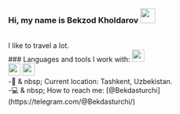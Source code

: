 ### Hi, my name is Bekzod Kholdarov <img src="https://media.giphy.com/media/hvRJCFzcasrR4ia7z/giphy.gif" width=30px>
<br>
I like to travel a lot.
<br>
### Languages and tools I work with:
<code><img src="https://avatars.mds.yandex.net/i?id=edef9019fadb70cbc5325b3529248fc79704ef1c-6474952-images-thumbs&n=13" height=25px></code>
<br>
<code><img src="https://avatars.mds.yandex.net/i?id=8c78bca9072598ef21fcb30f5c562ec26ff1b7cc-9230514-images-thumbs&n=13" height=25px></code>
<code><img src="https://avatars.mds.yandex.net/i?id=22c8ab8c8eb34c866c905c1ae79b9fc03e4004a4-12150810-images-thumbs&n=13" height=25px></code>
<br>
-📍 & nbsp; Current location: Tashkent, Uzbekistan.
<br>
-💻 & nbsp; How to reach me: [@Bekdasturchi](https://telegram.com/@Bekdasturchi/)
